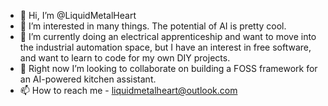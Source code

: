 - 👋 Hi, I’m @LiquidMetalHeart
- 👀 I’m interested in many things. The potential of AI is pretty cool.
- 🌱 I’m currently doing an electrical apprenticeship and want to move into the industrial automation space, but I have an interest in free software, and want to learn to code for my own DIY projects.
- 💞️ Right now I’m looking to collaborate on building a FOSS framework for an AI-powered kitchen assistant. 
- 📫 How to reach me - liquidmetalheart@outlook.com

<!---
LiquidMetalHeart/LiquidMetalHeart is a ✨ special ✨ repository because its `README.md` (this file) appears on your GitHub profile.
You can click the Preview link to take a look at your changes.
--->
